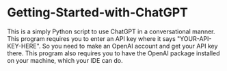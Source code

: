 # Getting-Started-with-ChatGPT

This is a simply Python script to use ChatGPT in a conversational manner. This program requires you to enter an API key where it says "YOUR-API-KEY-HERE". So you need to make an OpenAI account and get your API key there.
This program also requires you to have the OpenAI package installed on your machine, which your IDE can do.
